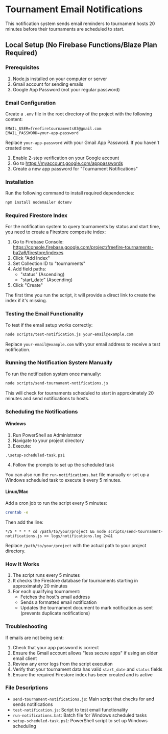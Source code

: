 # Tournament Email Notifications

This notification system sends email reminders to tournament hosts 20 minutes before their tournaments are scheduled to start.

## Local Setup (No Firebase Functions/Blaze Plan Required)

### Prerequisites
1. Node.js installed on your computer or server
2. Gmail account for sending emails
3. Google App Password (not your regular password)

### Email Configuration

Create a `.env` file in the root directory of the project with the following content:
```
EMAIL_USER=freefiretournaments03@gmail.com
EMAIL_PASSWORD=your-app-password
```

Replace `your-app-password` with your Gmail App Password. If you haven't created one:
1. Enable 2-step verification on your Google account
2. Go to https://myaccount.google.com/apppasswords
3. Create a new app password for "Tournament Notifications"

### Installation

Run the following command to install required dependencies:
```bash
npm install nodemailer dotenv
```

### Required Firestore Index

For the notification system to query tournaments by status and start time, you need to create a Firestore composite index:

1. Go to Firebase Console: https://console.firebase.google.com/project/freefire-tournaments-ba2a6/firestore/indexes
2. Click "Add Index"
3. Set Collection ID to "tournaments"
4. Add field paths: 
   - "status" (Ascending)
   - "start_date" (Ascending)
5. Click "Create"

The first time you run the script, it will provide a direct link to create the index if it's missing.

### Testing the Email Functionality

To test if the email setup works correctly:
```bash
node scripts/test-notification.js your-email@example.com
```

Replace `your-email@example.com` with your email address to receive a test notification.

### Running the Notification System Manually

To run the notification system once manually:
```bash
node scripts/send-tournament-notifications.js
```

This will check for tournaments scheduled to start in approximately 20 minutes and send notifications to hosts.

### Scheduling the Notifications

#### Windows

1. Run PowerShell as Administrator
2. Navigate to your project directory
3. Execute:
```
.\setup-scheduled-task.ps1
```
4. Follow the prompts to set up the scheduled task

You can also run the `run-notifications.bat` file manually or set up a Windows scheduled task to execute it every 5 minutes.

#### Linux/Mac

Add a cron job to run the script every 5 minutes:
```bash
crontab -e
```

Then add the line:
```
*/5 * * * * cd /path/to/your/project && node scripts/send-tournament-notifications.js >> logs/notifications.log 2>&1
```

Replace `/path/to/your/project` with the actual path to your project directory.

### How It Works

1. The script runs every 5 minutes
2. It checks the Firestore database for tournaments starting in approximately 20 minutes
3. For each qualifying tournament:
   - Fetches the host's email address
   - Sends a formatted email notification
   - Updates the tournament document to mark notification as sent (prevents duplicate notifications)

### Troubleshooting

If emails are not being sent:
1. Check that your app password is correct
2. Ensure the Gmail account allows "less secure apps" if using an older email client
3. Review any error logs from the script execution
4. Verify that your tournament data has valid `start_date` and `status` fields
5. Ensure the required Firestore index has been created and is active

### File Descriptions

- `send-tournament-notifications.js`: Main script that checks for and sends notifications
- `test-notification.js`: Script to test email functionality
- `run-notifications.bat`: Batch file for Windows scheduled tasks
- `setup-scheduled-task.ps1`: PowerShell script to set up Windows scheduling 